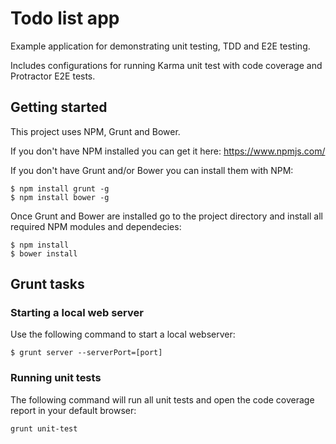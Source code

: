 # Todo list app
Example application for demonstrating unit testing, TDD and E2E testing.

Includes configurations for running Karma unit test with code coverage and Protractor E2E tests.

## Getting started
This project uses NPM, Grunt and Bower.

If you don't have NPM installed you can get it here:
https://www.npmjs.com/

If you don't have Grunt and/or Bower you can install them with NPM:
```
$ npm install grunt -g
$ npm install bower -g
```

Once Grunt and Bower are installed go to the project directory and install all required NPM modules and dependecies:
```
$ npm install
$ bower install
```

## Grunt tasks

### Starting a local web server
Use the following command to start a local webserver:
```
$ grunt server --serverPort=[port]
```

### Running unit tests
The following command will run all unit tests and open the code coverage report in your default browser:
```
grunt unit-test
```